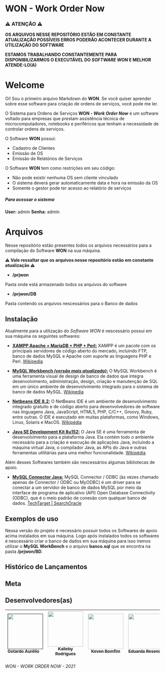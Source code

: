 # WON - Work Order Now
### ⚠ ATENÇÃO ⚠
**OS ARQUIVOS NESSE REPOSITÓRIO ESTÃO EM CONSTANTE ATUALIZAÇÃO POSSÍVEIS ERROS PODERÃO ACONTECER DURANTE A UTILIZAÇÃO DO SOFTWARE**

**ESTAMOS TRABALHANDO CONSTANTEMENTE PARA DISPONIBILIZARMOS O EXECUTÁVEL DO _SOFTWARE WON_ E MELHOR ATENDE-LO(A)**

# Welcome

Oi! Sou o primeiro arquivo Markdown do **WON**. Se você quiser aprender sobre esse software para criação de ordens de serviços, você pode me ler. 

O Sistema para Ordens de Serviços **WON - _Work Order Now_** é um software voltado para empresas que prestam assistência técnica de microcomputadores, notebooks e periféricos que tenham a necessidade de controlar ordens de serviços.

O Software **WON** possui: 

* Cadastro de Clientes
* Emissão de OS
* Emissão de Relatórios de Serviços

O Software **WON** tem como restrições em seu código:

* Não pode existir nenhuma OS sem cliente vinculado
* O sistema deverá gerar automaticamente data e hora na emissão da OS
* Somente o gestor pode ter acesso ao relatório de serviços

##### Para acessar o sistema

**User:** admin
**Senha:** admin

# Arquivos
Nesse repositório estão presentes todos os arquivos necessários para a compilação do Software **WON** na sua máquina. 

**⚠ Vale ressaltar que os arquivos nesse repositório estão em constante atualização ⚠**

* **/prjwon**

Pasta onde está armazenado todos os arquivos do software

* **/prjwon/DB**

Pasta contendo os arquivos nescessários para o Banco de dados


## Instalação

Atualmente para a utilização do _Software WON_ é nescessário possui em sua máquina os seguintes softwares:

* **[XAMPP Apache + MariaDB + PHP + Perl:](https://www.apachefriends.org/pt_br/index.html)** XAMPP é um pacote com os principais servidores de código aberto do mercado, incluindo FTP, banco de dados MySQL e Apache com suporte as linguagens PHP e Perl. [Wikipedia](https://pt.wikipedia.org/wiki/XAMPP)

* **[MySQL Workbench _(versão mais atualizada)_:](https://dev.mysql.com/downloads/workbench/)** O MySQL Workbench é uma ferramenta visual de design de banco de dados que integra desenvolvimento, administração, design, criação e manutenção de SQL em um único ambiente de desenvolvimento integrado para o sistema de banco de dados MySQL. [Wikipedia](https://en.wikipedia.org/wiki/MySQL_Workbench)

* **[Netbeans IDE 8.2:](https://www.oracle.com/technetwork/java/javase/downloads/jdk-netbeans-jsp-3413139-esa.html)** O NetBeans IDE é um ambiente de desenvolvimento integrado gratuito e de código aberto para desenvolvedores de software nas linguagens Java, JavaScript, HTML5, PHP, C/C++, Groovy, Ruby, entre outras. O IDE é executado em muitas plataformas, como Windows, Linux, Solaris e MacOS. [Wikipédia](https://pt.wikipedia.org/wiki/NetBeans)

* **[Java SE Development Kit 8u152:](https://www.oracle.com/br/java/technologies/javase/javase8-archive-downloads.html)** O Java SE é uma ferramenta de desenvolvimento para a plataforma Java. Ela contém todo o ambiente necessário para a criação e execução de aplicações Java, incluindo a máquina virtual Java, o compilador Java, as APIs do Java e outras ferramentas utilitárias para uma melhor funcionalidade. [Wikipédia](https://pt.wikipedia.org/wiki/Java_Platform,_Standard_Edition)

Além desses Softwares também são nescessários algumas bibliotecas de apoio.

* **[MySQL Connector Java:]()** MySQL Connector / ODBC (às vezes chamado apenas de Connector / ODBC ou MyODBC) é um driver para se conectar a um servidor de banco de dados MySQL por meio da interface de programa de aplicativo (API) Open Database Connectivity (ODBC), que é o meio padrão de conexão com qualquer banco de dados. [TechTarget | SearchOracle](https://searchoracle.techtarget.com/definition/MySQL-Connector-ODBC-Connector-ODBC-or-MyODBC) 

## Exemplos de uso

Nessa versão do projeto é necessário possuir todos os Softwares de apoio acima instalados em sua máquina.
Logo após instalados todos os softwares é nescessário criar o banco de dados em sua máquina para isso iremos utilizar o **MySQL WorkBench** e o arquivo **banco.sql** que se encontra na pasta **/prjwon/BD**.



## Histórico de Lançamentos

## Meta

## Desenvolvedores(as)

<!-- Apagar -->
<!-- [<img src="" width=115 > <br> <sub> Gotardo Aurélio </sub>]() |
| :---: |
[<img src="" width=115 > <br> <sub> Kalleby Rodrigues </sub>]() |
| :---: |
[<img src="https://avatars.githubusercontent.com/u/72482960?v=4" width=115 > <br> <sub> Keven Bomfim </sub>](https://github.com/kevenbomfim/) |
| :---: |
[<img src="" width=115 > <br> <sub> Eduarda Resende </sub>]() |
| :---: |
[<img src="" width=115 > <br> <sub> Perla Oliveira </sub>]() |
| :---: | -->

[<img src="" width=115 > <br> <sub> Gotardo Aurélio </sub>]() | [<img src="https://avatars.githubusercontent.com/u/80918685?v=4" width=115 > <br> <sub> Kalleby Rodrigues </sub>](https://github.com/Kalleby-Rodrigues) | [<img src="https://avatars.githubusercontent.com/u/72482960?v=4" width=115 > <br> <sub> Keven Bomfim </sub>](https://github.com/kevenbomfim/) | [<img src="https://avatars.githubusercontent.com/u/75273692?v=4" width=115 > <br> <sub> Eduarda Resende </sub>](https://github.com/eduardaresend) | [<img src="https://avatars.githubusercontent.com/u/81035219?v=4" width=115 > <br> <sub> Perla Oliveira </sub>](https://github.com/Perlapjlo)
:--------- | :------: | :-------: | :-------: | :-------:

###### WON - WORK ORDER NOW - 2021